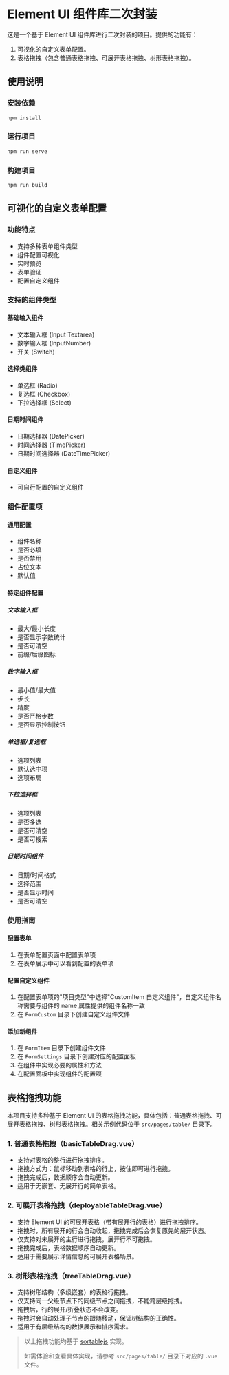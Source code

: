 # Element UI 组件库二次封装

这是一个基于 Element UI 组件库进行二次封装的项目。提供的功能有：  
1. 可视化的自定义表单配置。
2. 表格拖拽（包含普通表格拖拽、可展开表格拖拽、树形表格拖拽）。

## 使用说明

### 安装依赖
```bash
npm install
```

### 运行项目
```bash
npm run serve
```

### 构建项目
```bash
npm run build
```

## 可视化的自定义表单配置

### 功能特点

- 支持多种表单组件类型
- 组件配置可视化
- 实时预览
- 表单验证
- 配置自定义组件

### 支持的组件类型

#### 基础输入组件
- 文本输入框 (Input Textarea)
- 数字输入框 (InputNumber)
- 开关 (Switch)

#### 选择类组件
- 单选框 (Radio)
- 复选框 (Checkbox)
- 下拉选择框 (Select)

#### 日期时间组件
- 日期选择器 (DatePicker)
- 时间选择器 (TimePicker)
- 日期时间选择器 (DateTimePicker)

#### 自定义组件
- 可自行配置的自定义组件

### 组件配置项

#### 通用配置
- 组件名称
- 是否必填
- 是否禁用
- 占位文本
- 默认值

#### 特定组件配置

##### 文本输入框
- 最大/最小长度
- 是否显示字数统计
- 是否可清空
- 前缀/后缀图标

##### 数字输入框
- 最小值/最大值
- 步长
- 精度
- 是否严格步数
- 是否显示控制按钮

##### 单选框/复选框
- 选项列表
- 默认选中项
- 选项布局

##### 下拉选择框
- 选项列表
- 是否多选
- 是否可清空
- 是否可搜索

##### 日期时间组件
- 日期/时间格式
- 选择范围
- 是否显示时间
- 是否可清空

### 使用指南

#### 配置表单
1. 在表单配置页面中配置表单项
2. 在表单展示中可以看到配置的表单项

#### 配置自定义组件
1. 在配置表单项的"项目类型"中选择"CustomItem 自定义组件"，自定义组件名称需要与组件的 name 属性提供的组件名称一致
2. 在 `FormCustom` 目录下创建自定义组件文件

#### 添加新组件
1. 在 `FormItem` 目录下创建组件文件
2. 在 `FormSettings` 目录下创建对应的配置面板
3. 在组件中实现必要的属性和方法
4. 在配置面板中实现组件的配置项

## 表格拖拽功能

本项目支持多种基于 Element UI 的表格拖拽功能，具体包括：普通表格拖拽、可展开表格拖拽、树形表格拖拽。相关示例代码位于 `src/pages/table/` 目录下。

### 1. 普通表格拖拽（basicTableDrag.vue）
- 支持对表格的整行进行拖拽排序。
- 拖拽方式为：鼠标移动到表格的行上，按住即可进行拖拽。
- 拖拽完成后，数据顺序会自动更新。
- 适用于无嵌套、无展开行的简单表格。

### 2. 可展开表格拖拽（deployableTableDrag.vue）
- 支持 Element UI 的可展开表格（带有展开行的表格）进行拖拽排序。
- 拖拽时，所有展开的行会自动收起，拖拽完成后会恢复原先的展开状态。
- 仅支持对未展开的主行进行拖拽，展开行不可拖拽。
- 拖拽完成后，表格数据顺序自动更新。
- 适用于需要展示详情信息的可展开表格场景。

### 3. 树形表格拖拽（treeTableDrag.vue）
- 支持树形结构（多级嵌套）的表格行拖拽。
- 仅支持同一父级节点下的同级节点之间拖拽，不能跨层级拖拽。
- 拖拽后，行的展开/折叠状态不会改变。
- 拖拽时会自动处理子节点的跟随移动，保证树结构的正确性。
- 适用于有层级结构的数据展示和排序需求。

> 以上拖拽功能均基于 [sortablejs](https://github.com/SortableJS/Sortable) 实现。
> 
> 如需体验和查看具体实现，请参考 `src/pages/table/` 目录下对应的 `.vue` 文件。


